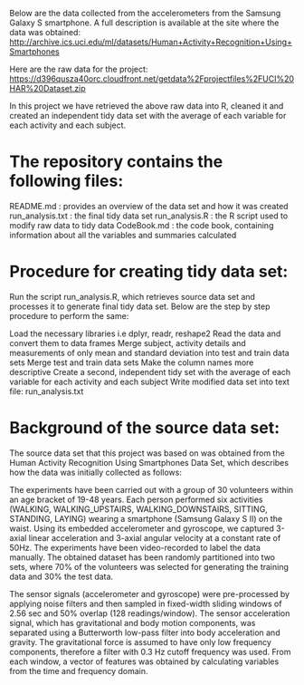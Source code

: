 Below are the data collected from the accelerometers from the Samsung Galaxy S smartphone. A full description is available at the site where the data was obtained: http://archive.ics.uci.edu/ml/datasets/Human+Activity+Recognition+Using+Smartphones

Here are the raw data for the project: https://d396qusza40orc.cloudfront.net/getdata%2Fprojectfiles%2FUCI%20HAR%20Dataset.zip

In this project we have retrieved the above raw data into R, cleaned it and created an independent tidy data set with the average of each variable for each activity and each subject.
# The repository contains the following files:
README.md : provides an overview of the data set and how it was created
run_analysis.txt : the final tidy data set
run_analysis.R : the R script used to modify raw data to tidy data
CodeBook.md : the code book, containing information about all the variables and summaries calculated
# Procedure for creating tidy data set:
Run the script run_analysis.R, which retrieves source data set and processes it to generate final tidy data set. Below are the step by step procedure to perform the same:

Load the necessary libraries i.e dplyr, readr, reshape2
Read the data and convert them to data frames
Merge subject, activity details and measurements of only mean and standard deviation into test and train data sets
Merge test and train data sets
Make the column names more descriptive
Create a second, independent tidy set with the average of each variable for each activity and each subject
Write modified data set into text file: run_analysis.txt
# Background of the source data set:
The source data set that this project was based on was obtained from the Human Activity Recognition Using Smartphones Data Set, which describes how the data was initially collected as follows:

The experiments have been carried out with a group of 30 volunteers within an age bracket of 19-48 years. Each person performed six activities (WALKING, WALKING_UPSTAIRS, WALKING_DOWNSTAIRS, SITTING, STANDING, LAYING) wearing a smartphone (Samsung Galaxy S II) on the waist. Using its embedded accelerometer and gyroscope, we captured 3-axial linear acceleration and 3-axial angular velocity at a constant rate of 50Hz. The experiments have been video-recorded to label the data manually. The obtained dataset has been randomly partitioned into two sets, where 70% of the volunteers was selected for generating the training data and 30% the test data.

The sensor signals (accelerometer and gyroscope) were pre-processed by applying noise filters and then sampled in fixed-width sliding windows of 2.56 sec and 50% overlap (128 readings/window). The sensor acceleration signal, which has gravitational and body motion components, was separated using a Butterworth low-pass filter into body acceleration and gravity. The gravitational force is assumed to have only low frequency components, therefore a filter with 0.3 Hz cutoff frequency was used. From each window, a vector of features was obtained by calculating variables from the time and frequency domain.

